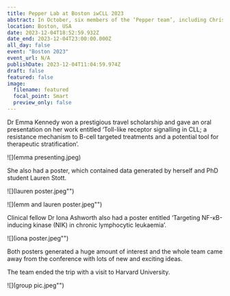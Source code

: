 ```yaml
---
title: Pepper Lab at Boston iwCLL 2023
abstract: In October, six members of the ‘Pepper team’, including Chris and Andrea, went to the main international meeting for healthcare professionals and researchers working on Chronic Lymphocytic Leukaemia (iwCLL 2023). It was held in Boston, USA, and the programme was outstanding.
location: Boston, USA
date: 2023-12-04T18:52:59.932Z
date_end: 2023-12-04T23:00:00.000Z
all_day: false
event: "Boston 2023"
event_url: N/A
publishDate: 2023-12-04T11:04:59.974Z
draft: false
featured: false
image:
  filename: featured
  focal_point: Smart
  preview_only: false
---
```

Dr Emma Kennedy won a prestigious travel scholarship and gave an oral presentation on her work entitled  ‘Toll-like receptor signalling in CLL; a resistance mechanism to B-cell targeted treatments and a potential tool for therapeutic stratification’. 

![](emma presenting.jpeg)

She also had a poster, which contained data generated by herself and PhD student Lauren Stott.

![](lauren poster.jpeg"")

![](emm and lauren poster.jpeg"")

Clinical fellow Dr Iona Ashworth also had a poster entitled ‘Targeting NF-κB-inducing kinase (NIK) in chronic lymphocytic leukaemia’.

![](iona poster.jpeg"")

Both posters generated a huge amount of interest and the whole team came away from the conference with lots of new and exciting ideas.

The team ended the trip with a visit to Harvard University.

![](group pic.jpeg"")

